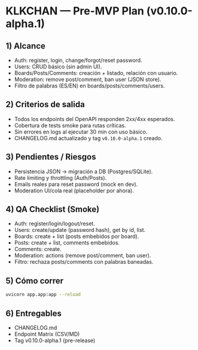 # KLKCHAN — Pre-MVP Plan (v0.10.0-alpha.1)

## 1) Alcance
- Auth: register, login, change/forgot/reset password.
- Users: CRUD básico (sin admin UI).
- Boards/Posts/Comments: creación + listado, relación con usuario.
- Moderation: remove post/comment, ban user (JSON store).
- Filtro de palabras (ES/EN) en boards/posts/comments/users.

## 2) Criterios de salida
- Todos los endpoints del OpenAPI responden 2xx/4xx esperados.
- Cobertura de tests smoke para rutas críticas.
- Sin errores en logs al ejecutar 30 min con uso básico.
- CHANGELOG.md actualizado y tag `v0.10.0-alpha.1` creado.

## 3) Pendientes / Riesgos
- Persistencia JSON → migración a DB (Postgres/SQLite).
- Rate limiting y throttling (Auth/Posts).
- Emails reales para reset password (mock en dev).
- Moderation UI/cola real (placeholder por ahora).

## 4) QA Checklist (Smoke)
- Auth: register/login/logout/reset.
- Users: create/update (password hash), get by id, list.
- Boards: create + list (posts embebidos por board).
- Posts: create + list, comments embebidos.
- Comments: create.
- Moderation: actions (remove post/comment, ban user).
- Filtro: rechaza posts/comments con palabras baneadas.

## 5) Cómo correr
```bash
uvicorn app.app:app --reload
```

## 6) Entregables
- CHANGELOG.md
- Endpoint Matrix (CSV/MD)
- Tag v0.10.0-alpha.1 (pre-release)
